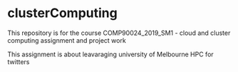 # clusterComputing
This repository is for the course COMP90024_2019_SM1 - cloud and cluster computing assignment and project work

This assignment is about leavaraging university of Melbourne HPC for twitters
